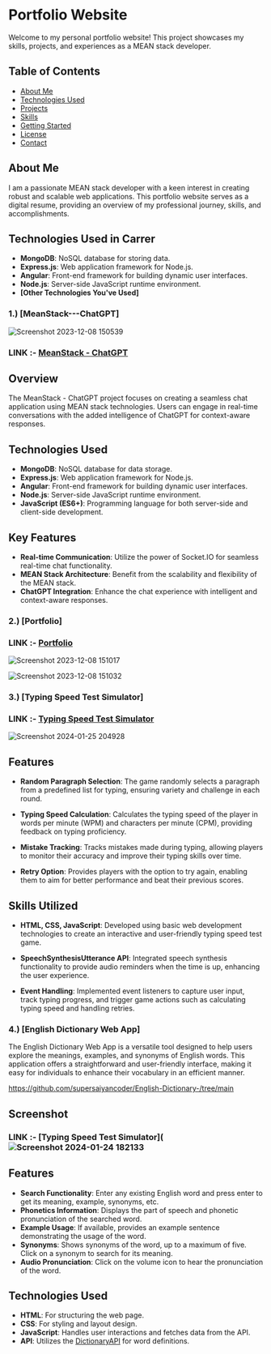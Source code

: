 # Portfolio Website

Welcome to my personal portfolio website! This project showcases my skills, projects, and experiences as a MEAN stack developer.

## Table of Contents

- [About Me](#about-me)
- [Technologies Used](#technologies-used)
- [Projects](#projects)
- [Skills](#skills)
- [Getting Started](#getting-started)
- [License](#license)
- [Contact](#contact)

## About Me

I am a passionate MEAN stack developer with a keen interest in creating robust and scalable web applications. This portfolio website serves as a digital resume, providing an overview of my professional journey, skills, and accomplishments.

## Technologies Used in Carrer

- **MongoDB**: NoSQL database for storing data.
- **Express.js**: Web application framework for Node.js.
- **Angular**: Front-end framework for building dynamic user interfaces.
- **Node.js**: Server-side JavaScript runtime environment.
- **[Other Technologies You've Used]**



### 1.) [MeanStack---ChatGPT]

![Screenshot 2023-12-08 150539](https://github.com/supersaiyancoder/Portfolio/assets/83352265/350019fc-9b52-4dc3-9dff-679faf4c9368)


###  LINK :-  [MeanStack - ChatGPT](https://github.com/supersaiyancoder/MeanStack---ChatGPT)

## Overview

The MeanStack - ChatGPT project focuses on creating a seamless chat application using MEAN stack technologies. Users can engage in real-time conversations with the added intelligence of ChatGPT for context-aware responses.

## Technologies Used

- **MongoDB**: NoSQL database for data storage.
- **Express.js**: Web application framework for Node.js.
- **Angular**: Front-end framework for building dynamic user interfaces.
- **Node.js**: Server-side JavaScript runtime environment.
- **JavaScript (ES6+)**: Programming language for both server-side and client-side development.

## Key Features

- **Real-time Communication**: Utilize the power of Socket.IO for seamless real-time chat functionality.
- **MEAN Stack Architecture**: Benefit from the scalability and flexibility of the MEAN stack.
- **ChatGPT Integration**: Enhance the chat experience with intelligent and context-aware responses.



### 2.) [Portfolio]

###  LINK :- [Portfolio](https://github.com/supersaiyancoder/Portfolio)

![Screenshot 2023-12-08 151017](https://github.com/supersaiyancoder/Portfolio/assets/83352265/51849fe3-0f26-4f01-8dd4-13f4f96edc65)

![Screenshot 2023-12-08 151032](https://github.com/supersaiyancoder/Portfolio/assets/83352265/ce4f2583-7045-49bf-bd62-1b698cbf2e69)






### 3.) [Typing Speed Test Simulator]

###  LINK :- [Typing Speed Test Simulator](https://github.com/supersaiyancoder/Typing-Speed-Test-Sumilator/tree/main)

![Screenshot 2024-01-25 204928](https://github.com/supersaiyancoder/Portfolio/assets/83352265/245c4ad0-08ae-4044-a1a6-a3e259b7e7ed)

## Features

- **Random Paragraph Selection**: The game randomly selects a paragraph from a predefined list for typing, ensuring variety and challenge in each round.

- **Typing Speed Calculation**: Calculates the typing speed of the player in words per minute (WPM) and characters per minute (CPM), providing feedback on typing proficiency.

- **Mistake Tracking**: Tracks mistakes made during typing, allowing players to monitor their accuracy and improve their typing skills over time.

- **Retry Option**: Provides players with the option to try again, enabling them to aim for better performance and beat their previous scores.


## Skills Utilized

- **HTML, CSS, JavaScript**: Developed using basic web development technologies to create an interactive and user-friendly typing speed test game.

- **SpeechSynthesisUtterance API**: Integrated speech synthesis functionality to provide audio reminders when the time is up, enhancing the user experience.

- **Event Handling**: Implemented event listeners to capture user input, track typing progress, and trigger game actions such as calculating typing speed and handling retries.




### 4.) [English Dictionary Web App]

The English Dictionary Web App is a versatile tool designed to help users explore the meanings, examples, and synonyms of English words. This application offers a straightforward and user-friendly interface, making it easy for individuals to enhance their vocabulary in an efficient manner.


https://github.com/supersaiyancoder/English-Dictionary-/tree/main


## Screenshot

###  LINK :- [Typing Speed Test Simulator](![Screenshot 2024-01-24 182133](https://github.com/supersaiyancoder/English-Dictionary-/assets/83352265/e95e48e5-6817-4ca3-89ae-2f4fec0de5a6)


## Features

- **Search Functionality**: Enter any existing English word and press enter to get its meaning, example, synonyms, etc.
- **Phonetics Information**: Displays the part of speech and phonetic pronunciation of the searched word.
- **Example Usage**: If available, provides an example sentence demonstrating the usage of the word.
- **Synonyms**: Shows synonyms of the word, up to a maximum of five. Click on a synonym to search for its meaning.
- **Audio Pronunciation**: Click on the volume icon to hear the pronunciation of the word.

## Technologies Used

- **HTML**: For structuring the web page.
- **CSS**: For styling and layout design.
- **JavaScript**: Handles user interactions and fetches data from the API.
- **API**: Utilizes the [DictionaryAPI](https://dictionaryapi.dev/) for word definitions.


